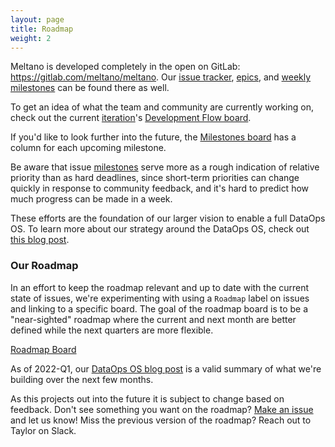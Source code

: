 ```yaml
---
layout: page
title: Roadmap
weight: 2
---
```


Meltano is developed completely in the open on GitLab: <https://gitlab.com/meltano/meltano>. Our [issue tracker](https://gitlab.com/groups/meltano/-/issues), [epics](https://gitlab.com/groups/meltano/-/epics), and [weekly milestones](https://gitlab.com/groups/meltano/-/milestones) can be found there as well.

To get an idea of what the team and community are currently working on, check out the current [iteration](/company/using-gitlab#iterations)'s [Development Flow board](https://gitlab.com/groups/meltano/-/boards/536761?scope=all&utf8=%E2%9C%93&milestone_title=%23upcoming).

If you'd like to look further into the future, the [Milestones board](https://gitlab.com/groups/meltano/-/boards/536761?not[label_name][]=valuestream::Business+Operation&not[label_name][]=kind::Non-Product&iteration_id=Current) has a column for each upcoming milestone.

Be aware that issue [milestones](/company/using-gitlab#milestones) serve more as a rough indication of relative priority than as hard deadlines,
since short-term priorities can change quickly in response to community feedback, and it's hard to predict how much progress can be made in a week.

These efforts are the foundation of our larger vision to enable a full DataOps OS.
To learn more about our strategy around the DataOps OS, check out [this blog post](https://meltano.com/blog/our-strategy-to-achieving-meltanos-ambitious-mission-and-vision/).

### Our Roadmap

In an effort to keep the roadmap relevant and up to date with the current state of issues, we're experimenting with using a `Roadmap` label on issues and linking to a specific board.
The goal of the roadmap board is to be a "near-sighted" roadmap where the current and next month are better defined while the next quarters are more flexible.

[Roadmap Board](https://gitlab.com/groups/meltano/-/boards/3860358?label_name[]=Roadmap)

As of 2022-Q1, our [DataOps OS blog post](https://meltano.com/blog/our-next-steps-for-building-the-dataops-os/) is a valid summary of what we're building over the next few months.

As this projects out into the future it is subject to change based on feedback.
Don't see something you want on the roadmap? [Make an issue](https://gitlab.com/meltano/meltano/-/issues) and let us know! Miss the previous version of the roadmap? Reach out to Taylor on Slack.
